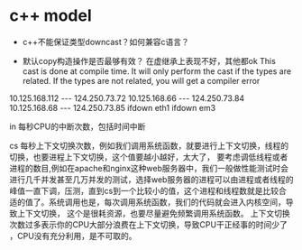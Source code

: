 


# c++ model
- c++不能保证类型downcast？如何兼容c语言？

- 默认copy构造操作是否最够有效？ 在虚继承上表现不好，其他都ok
This cast is done at compile time. It will only perform the cast if the types are related. If the types are not related, you will get a compiler error

10.125.168.112  ---  124.250.73.72
10.125.168.66   ---  124.250.73.84
10.125.168.68   ---  124.250.73.85
ifdown eth1
ifdown em3 


in 每秒CPU的中断次数，包括时间中断

cs 每秒上下文切换次数，例如我们调用系统函数，就要进行上下文切换，线程的切换，也要进程上下文切换，这个值要越小越好，太大了，
要考虑调低线程或者进程的数目,例如在apache和nginx这种web服务器中，我们一般做性能测试时会进行几千并发甚至几万并发的测试，选择web服务器的进程可以由进程或者线程的峰值一直下调，压测，直到cs到一个比较小的值，这个进程和线程数就是比较合适的值了。系统调用也是，每次调用系统函数，我们的代码就会进入内核空间，导致上下文切换，
这个是很耗资源，也要尽量避免频繁调用系统函数。
上下文切换次数过多表示你的CPU大部分浪费在上下文切换，导致CPU干正经事的时间少了
，CPU没有充分利用，是不可取的。